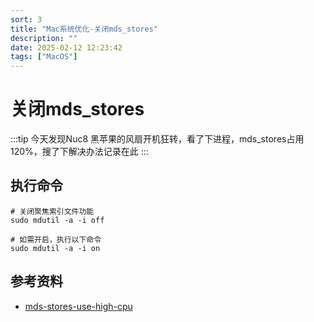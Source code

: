 ```yaml
---
sort: 3
title: "Mac系统优化-关闭mds_stores"
description: ""
date: 2025-02-12 12:23:42
tags: ["MacOS"]
---
```


# 关闭mds_stores

:::tip
今天发现Nuc8 黑苹果的风扇开机狂转，看了下进程，mds_stores占用120%，搜了下解决办法记录在此
:::

## 执行命令

```shell
# 关闭聚焦索引文件功能
sudo mdutil -a -i off

# 如需开启，执行以下命令
sudo mdutil -a -i on
```

## 参考资料

* [mds-stores-use-high-cpu](https://www.xtplayer.cn/macos/mds-stores-use-high-cpu)
